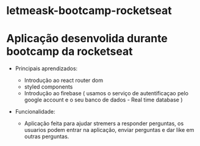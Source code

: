 # letmeask-bootcamp-rocketseat
# Aplicação desenvolida durante bootcamp da rocketseat


- Principais aprendizados: 
  - Introdução ao react router dom
  - styled components
  - Introdução ao firebase ( usamos o serviço de autentificaçao pelo google account e o seu banco de dados - Real time database )

- Funcionalidade:
  - Aplicação feita para ajudar stremers a responder perguntas, os usuarios  podem entrar na aplicação, enviar perguntas e dar like em outras perguntas.

